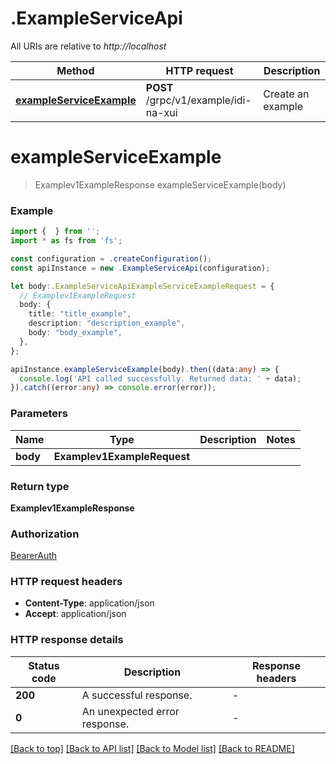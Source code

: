# .ExampleServiceApi

All URIs are relative to *http://localhost*

Method | HTTP request | Description
------------- | ------------- | -------------
[**exampleServiceExample**](ExampleServiceApi.md#exampleServiceExample) | **POST** /grpc/v1/example/idi-na-xui | Create an example


# **exampleServiceExample**
> Examplev1ExampleResponse exampleServiceExample(body)


### Example


```typescript
import {  } from '';
import * as fs from 'fs';

const configuration = .createConfiguration();
const apiInstance = new .ExampleServiceApi(configuration);

let body:.ExampleServiceApiExampleServiceExampleRequest = {
  // Examplev1ExampleRequest
  body: {
    title: "title_example",
    description: "description_example",
    body: "body_example",
  },
};

apiInstance.exampleServiceExample(body).then((data:any) => {
  console.log('API called successfully. Returned data: ' + data);
}).catch((error:any) => console.error(error));
```


### Parameters

Name | Type | Description  | Notes
------------- | ------------- | ------------- | -------------
 **body** | **Examplev1ExampleRequest**|  |


### Return type

**Examplev1ExampleResponse**

### Authorization

[BearerAuth](README.md#BearerAuth)

### HTTP request headers

 - **Content-Type**: application/json
 - **Accept**: application/json


### HTTP response details
| Status code | Description | Response headers |
|-------------|-------------|------------------|
**200** | A successful response. |  -  |
**0** | An unexpected error response. |  -  |

[[Back to top]](#) [[Back to API list]](README.md#documentation-for-api-endpoints) [[Back to Model list]](README.md#documentation-for-models) [[Back to README]](README.md)


